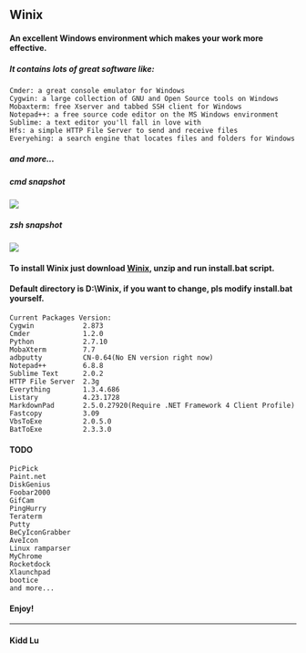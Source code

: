 Winix
----------

#### An excellent Windows environment which makes your work more effective.
##### It contains lots of great software like: 
	Cmder: a great console emulator for Windows
	Cygwin: a large collection of GNU and Open Source tools on Windows
	Mobaxterm: free Xserver and tabbed SSH client for Windows
	Notepad++: a free source code editor on the MS Windows environment
	Sublime: a text editor you'll fall in love with
	Hfs: a simple HTTP File Server to send and receive files
	Everyehing: a search engine that locates files and folders for Windows
##### and more...

##### cmd snapshot
![](https://raw.githubusercontent.com/kiddlu/Winix/master/snapshot/img1.png)

##### zsh snapshot
![](https://raw.githubusercontent.com/kiddlu/Winix/master/snapshot/img2.png)

#### To install Winix just download [Winix](http://pan.baidu.com/s/1dDI3SXF), unzip and run install.bat script.

#### Default directory is D:\Winix, if you want to change, pls modify install.bat yourself.

	Current Packages Version:
	Cygwin            2.873
	Cmder             1.2.0
	Python            2.7.10
	MobaXterm         7.7
	adbputty          CN-0.64(No EN version right now)
	Notepad++         6.8.8
	Sublime Text      2.0.2
	HTTP File Server  2.3g
	Everything        1.3.4.686
	Listary           4.23.1728
	MarkdownPad       2.5.0.27920(Require .NET Framework 4 Client Profile)	
	Fastcopy          3.09
	VbsToExe          2.0.5.0
	BatToExe          2.3.3.0

#### TODO
	PicPick
	Paint.net
	DiskGenius
	Foobar2000
	GifCam
	PingHurry
	Teraterm
	Putty
	BeCyIconGrabber
	AveIcon
	Linux ramparser
	MyChrome
	Rocketdock
	Xlaunchpad
	bootice
	and more...

#### Enjoy!

----------

#### Kidd Lu

